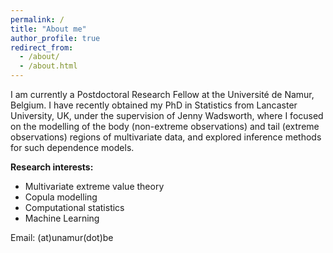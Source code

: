 ```yaml
---
permalink: /
title: "About me"
author_profile: true
redirect_from: 
  - /about/
  - /about.html
---
```


I am currently a Postdoctoral Research Fellow at the Université de Namur, Belgium. I have recently obtained my PhD in Statistics from Lancaster University, UK, under the supervision of Jenny Wadsworth, where I focused on the modelling of the body (non-extreme observations) and tail (extreme observations) regions of multivariate data, and explored inference methods for such dependence models.

**Research interests:**
  - Multivariate extreme value theory
  - Copula modelling
  - Computational statistics
  - Machine Learning

Email: (at)unamur(dot)be